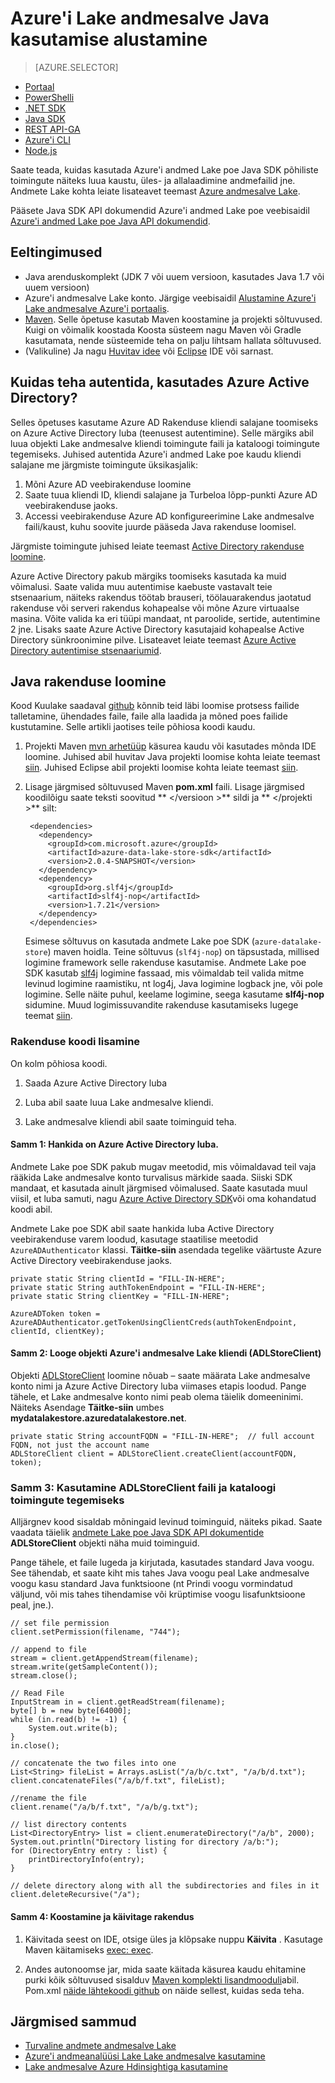 <properties
   pageTitle="Rakenduste arendamise andmete Lake poe Java SDK abil | Microsoft Azure'i"
   description="Rakenduste arendamise Azure'i andmed Lake poe Java SDK abil"
   services="data-lake-store"
   documentationCenter=""
   authors="nitinme"
   manager="jhubbard"
   editor="cgronlun"/>

<tags
   ms.service="data-lake-store"
   ms.devlang="na"
   ms.topic="get-started-article"
   ms.tgt_pltfrm="na"
   ms.workload="big-data"
   ms.date="10/17/2016"
   ms.author="nitinme"/>

# <a name="get-started-with-azure-data-lake-store-using-java"></a>Azure'i Lake andmesalve Java kasutamise alustamine

> [AZURE.SELECTOR]
- [Portaal](data-lake-store-get-started-portal.md)
- [PowerShelli](data-lake-store-get-started-powershell.md)
- [.NET SDK](data-lake-store-get-started-net-sdk.md)
- [Java SDK](data-lake-store-get-started-java-sdk.md)
- [REST API-GA](data-lake-store-get-started-rest-api.md)
- [Azure'i CLI](data-lake-store-get-started-cli.md)
- [Node.js](data-lake-store-manage-use-nodejs.md)

Saate teada, kuidas kasutada Azure'i andmed Lake poe Java SDK põhiliste toimingute näiteks luua kaustu, üles- ja allalaadimine andmefailid jne. Andmete Lake kohta leiate lisateavet teemast [Azure andmesalve Lake](data-lake-store-overview.md).

Pääsete Java SDK API dokumendid Azure'i andmed Lake poe veebisaidil [Azure'i andmed Lake poe Java API dokumendid](https://azure.github.io/azure-data-lake-store-java/javadoc/).

## <a name="prerequisites"></a>Eeltingimused

* Java arenduskomplekt (JDK 7 või uuem versioon, kasutades Java 1.7 või uuem versioon)
* Azure'i andmesalve Lake konto. Järgige veebisaidil [Alustamine Azure'i Lake andmesalve Azure'i portaalis](data-lake-store-get-started-portal.md).
* [Maven](https://maven.apache.org/install.html). Selle õpetuse kasutab Maven koostamine ja projekti sõltuvused. Kuigi on võimalik koostada Koosta süsteem nagu Maven või Gradle kasutamata, nende süsteemide teha on palju lihtsam hallata sõltuvused.
* (Valikuline) Ja nagu [Huvitav idee](https://www.jetbrains.com/idea/download/) või [Eclipse](https://www.eclipse.org/downloads/) IDE või sarnast.

## <a name="how-do-i-authenticate-using-azure-active-directory"></a>Kuidas teha autentida, kasutades Azure Active Directory?

Selles õpetuses kasutame Azure AD Rakenduse kliendi salajane toomiseks on Azure Active Directory luba (teenusest autentimine). Selle märgiks abil luua objekti Lake andmesalve kliendi toimingute faili ja kataloogi toimingute tegemiseks. Juhised autentida Azure'i andmed Lake poe kaudu kliendi salajane me järgmiste toimingute üksikasjalik:

1. Mõni Azure AD veebirakenduse loomine
2. Saate tuua kliendi ID, kliendi salajane ja Turbeloa lõpp-punkti Azure AD veebirakenduse jaoks.
3. Accessi veebirakenduse Azure AD konfigureerimine Lake andmesalve faili/kaust, kuhu soovite juurde pääseda Java rakenduse loomisel.

Järgmiste toimingute juhised leiate teemast [Active Directory rakenduse loomine](data-lake-store-authenticate-using-active-directory.md#create-an-active-directory-application).

Azure Active Directory pakub märgiks toomiseks kasutada ka muid võimalusi. Saate valida muu autentimise kaebuste vastavalt teie stsenaarium, näiteks rakendus töötab brauseri, töölauarakendus jaotatud rakenduse või serveri rakendus kohapealse või mõne Azure virtuaalse masina. Võite valida ka eri tüüpi mandaat, nt paroolide, sertide, autentimine 2 jne. Lisaks saate Azure Active Directory kasutajaid kohapealse Active Directory sünkroonimine pilve. Lisateavet leiate teemast [Azure Active Directory autentimise stsenaariumid](../active-directory/active-directory-authentication-scenarios.md). 

## <a name="create-a-java-application"></a>Java rakenduse loomine

Kood Kuulake saadaval [github](https://azure.microsoft.com/documentation/samples/data-lake-store-java-upload-download-get-started/) kõnnib teid läbi loomise protsess failide talletamine, ühendades faile, faile alla laadida ja mõned poes failide kustutamine. Selle artikli jaotises teile põhiosa koodi kaudu.

1. Projekti Maven [mvn arhetüüp](https://maven.apache.org/guides/getting-started/maven-in-five-minutes.html) käsurea kaudu või kasutades mõnda IDE loomine. Juhised abil huvitav Java projekti loomise kohta leiate teemast [siin](https://www.jetbrains.com/help/idea/2016.1/creating-and-running-your-first-java-application.html). Juhised Eclipse abil projekti loomise kohta leiate teemast [siin](http://help.eclipse.org/mars/index.jsp?topic=%2Forg.eclipse.jdt.doc.user%2FgettingStarted%2Fqs-3.htm). 

2. Lisage järgmised sõltuvused Maven **pom.xml** faili. Lisage järgmised koodilõigu saate teksti soovitud ** \</versioon >** sildi ja ** \</projekti >** silt:

        <dependencies>
          <dependency>
            <groupId>com.microsoft.azure</groupId>
            <artifactId>azure-data-lake-store-sdk</artifactId>
            <version>2.0.4-SNAPSHOT</version>
          </dependency>
          <dependency>
            <groupId>org.slf4j</groupId>
            <artifactId>slf4j-nop</artifactId>
            <version>1.7.21</version>
          </dependency>
        </dependencies>

    Esimese sõltuvus on kasutada andmete Lake poe SDK (`azure-datalake-store`) maven hoidla. Teine sõltuvus (`slf4j-nop`) on täpsustada, millised logimine framework selle rakenduse kasutamise. Andmete Lake poe SDK kasutab [slf4j](http://www.slf4j.org/) logimine fassaad, mis võimaldab teil valida mitme levinud logimine raamistiku, nt log4j, Java logimine logback jne, või pole logimine. Selle näite puhul, keelame logimine, seega kasutame **slf4j-nop** sidumine. Muud logimissuvandite rakenduse kasutamiseks lugege teemat [siin](http://www.slf4j.org/manual.html#projectDep).

### <a name="add-the-application-code"></a>Rakenduse koodi lisamine

On kolm põhiosa koodi.

1. Saada Azure Active Directory luba

2. Luba abil saate luua Lake andmesalve kliendi.

3. Lake andmesalve kliendi abil saate toiminguid teha.

#### <a name="step-1-obtain-an-azure-active-directory-token"></a>Samm 1: Hankida on Azure Active Directory luba.

Andmete Lake poe SDK pakub mugav meetodid, mis võimaldavad teil vaja rääkida Lake andmesalve konto turvalisus märkide saada. Siiski SDK mandaat, et kasutada ainult järgmised võimalused. Saate kasutada muul viisil, et luba samuti, nagu [Azure Active Directory SDK](https://github.com/AzureAD/azure-activedirectory-library-for-java)või oma kohandatud koodi abil.

Andmete Lake poe SDK abil saate hankida luba Active Directory veebirakenduse varem loodud, kasutage staatilise meetodid `AzureADAuthenticator` klassi. **Täitke-siin** asendada tegelike väärtuste Azure Active Directory veebirakenduse jaoks.

    private static String clientId = "FILL-IN-HERE";
    private static String authTokenEndpoint = "FILL-IN-HERE";
    private static String clientKey = "FILL-IN-HERE";

    AzureADToken token = AzureADAuthenticator.getTokenUsingClientCreds(authTokenEndpoint, clientId, clientKey);

#### <a name="step-2-create-an-azure-data-lake-store-client-adlstoreclient-object"></a>Samm 2: Looge objekti Azure'i andmesalve Lake kliendi (ADLStoreClient)

Objekti [ADLStoreClient](https://azure.github.io/azure-data-lake-store-java/javadoc/) loomine nõuab – saate määrata Lake andmesalve konto nimi ja Azure Active Directory luba viimases etapis loodud. Pange tähele, et Lake andmesalve konto nimi peab olema täielik domeeninimi. Näiteks Asendage **Täitke-siin** umbes **mydatalakestore.azuredatalakestore.net**.

    private static String accountFQDN = "FILL-IN-HERE";  // full account FQDN, not just the account name
    ADLStoreClient client = ADLStoreClient.createClient(accountFQDN, token);

### <a name="step-3-use-the-adlstoreclient-to-perform-file-and-directory-operations"></a>Samm 3: Kasutamine ADLStoreClient faili ja kataloogi toimingute tegemiseks

Alljärgnev kood sisaldab mõningaid levinud toiminguid, näiteks pikad. Saate vaadata täielik [andmete Lake poe Java SDK API dokumentide](https://azure.github.io/azure-data-lake-store-java/javadoc/) **ADLStoreClient** objekti näha muid toiminguid.
 
Pange tähele, et faile lugeda ja kirjutada, kasutades standard Java voogu. See tähendab, et saate kiht mis tahes Java voogu peal Lake andmesalve voogu kasu standard Java funktsioone (nt Prindi voogu vormindatud väljund, või mis tahes tihendamise või krüptimise voogu lisafunktsioone peal, jne.).

    // set file permission
    client.setPermission(filename, "744");

    // append to file
    stream = client.getAppendStream(filename);
    stream.write(getSampleContent());
    stream.close();

    // Read File
    InputStream in = client.getReadStream(filename);
    byte[] b = new byte[64000];
    while (in.read(b) != -1) {
        System.out.write(b);
    }
    in.close();

    // concatenate the two files into one
    List<String> fileList = Arrays.asList("/a/b/c.txt", "/a/b/d.txt");
    client.concatenateFiles("/a/b/f.txt", fileList);

    //rename the file
    client.rename("/a/b/f.txt", "/a/b/g.txt");

    // list directory contents
    List<DirectoryEntry> list = client.enumerateDirectory("/a/b", 2000);
    System.out.println("Directory listing for directory /a/b:");
    for (DirectoryEntry entry : list) {
        printDirectoryInfo(entry);
    }

    // delete directory along with all the subdirectories and files in it
    client.deleteRecursive("/a");

#### <a name="step-4-build-and-run-the-application"></a>Samm 4: Koostamine ja käivitage rakendus

1. Käivitada seest on IDE, otsige üles ja klõpsake nuppu **Käivita** . Kasutage Maven käitamiseks [exec: exec](http://www.mojohaus.org/exec-maven-plugin/exec-mojo.html).

2. Andes autonoomse jar, mida saate käitada käsurea kaudu ehitamine purki kõik sõltuvused sisalduv [Maven komplekti lisandmooduli](http://maven.apache.org/plugins/maven-assembly-plugin/usage.html)abil. Pom.xml [näide lähtekoodi github](https://github.com/Azure-Samples/data-lake-store-java-upload-download-get-started/blob/master/pom.xml) on näide sellest, kuidas seda teha.


## <a name="next-steps"></a>Järgmised sammud

- [Turvaline andmete andmesalve Lake](data-lake-store-secure-data.md)
- [Azure'i andmeanalüüsi Lake Lake andmesalve kasutamine](../data-lake-analytics/data-lake-analytics-get-started-portal.md)
- [Lake andmesalve Azure Hdinsightiga kasutamine](data-lake-store-hdinsight-hadoop-use-portal.md)
